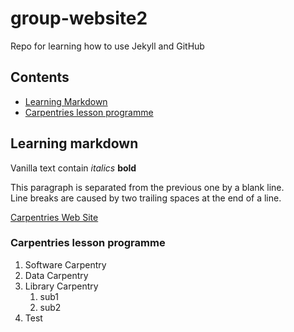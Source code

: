 # group-website2
Repo for learning how to use Jekyll and GitHub

## Contents
* [Learning Markdown](#learning-markdown)
* [Carpentries lesson programme](#carpentries-lesson-programme)

## Learning markdown

Vanilla text contain *italics* **bold**

This paragraph is separated from the previous one by a blank line.  
Line breaks are caused by two trailing spaces at the end of a line.

[Carpentries Web Site](https://carpentries.org)

### Carpentries lesson programme
1.  Software Carpentry
2.  Data Carpentry
3.  Library Carpentry
    1. sub1
    2. sub2
4. Test
